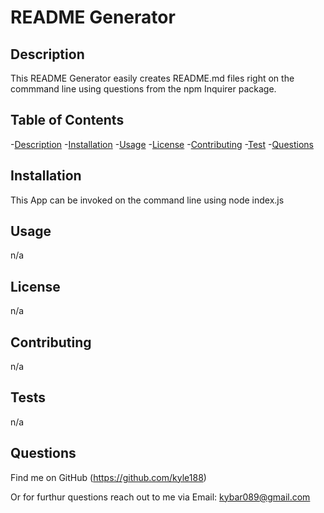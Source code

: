 # README Generator


## Description

This README Generator easily creates README.md files right on the commmand line using questions from the npm Inquirer package.

## Table of Contents

-[Description](#Description)
-[Installation](#Installation)
-[Usage](#Usage)
-[License](#License)
-[Contributing](#Contributing)
-[Test](#Test)
-[Questions](Questions)

## Installation  

This App can be invoked on the command line using node index.js

## Usage

n/a

## License

n/a

## Contributing

n/a

## Tests

n/a

## Questions

Find me on GitHub  (https://github.com/kyle188)

Or for furthur questions reach out to me via Email:   kybar089@gmail.com
